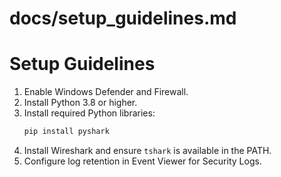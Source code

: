 # docs/setup_guidelines.md

# Setup Guidelines

1. Enable Windows Defender and Firewall.
2. Install Python 3.8 or higher.
3. Install required Python libraries:
   ```bash
   pip install pyshark
   ```
4. Install Wireshark and ensure `tshark` is available in the PATH.
5. Configure log retention in Event Viewer for Security Logs.

